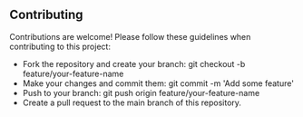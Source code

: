 ## Contributing
Contributions are welcome! Please follow these guidelines when contributing to this project:

* Fork the repository and create your branch: git checkout -b feature/your-feature-name
* Make your changes and commit them: git commit -m 'Add some feature'
* Push to your branch: git push origin feature/your-feature-name
* Create a pull request to the main branch of this repository.
